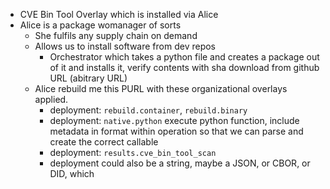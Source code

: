 - CVE Bin Tool Overlay which is installed via Alice
- Alice is a package womanager of sorts
  - She fulfils any supply chain on demand
  - Allows us to install software from dev repos
    - Orchestrator which takes a python file and creates a package out of it and installs it, verify contents with sha download from github URL (abitrary URL)
  - Alice rebuild me this PURL with these organizational overlays applied.
    - deployment: `rebuild.container`, `rebuild.binary`
    - deployment: `native.python` execute python function, include metadata in format within operation so that we can parse and create the correct callable
    - deployment: `results.cve_bin_tool_scan`
    - deployment could also be a string, maybe a JSON, or CBOR, or DID, which 